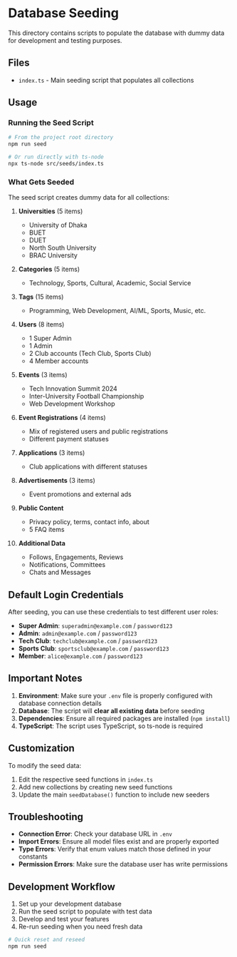 # Database Seeding

This directory contains scripts to populate the database with dummy data for development and testing purposes.

## Files

- `index.ts` - Main seeding script that populates all collections

## Usage

### Running the Seed Script

```bash
# From the project root directory
npm run seed

# Or run directly with ts-node
npx ts-node src/seeds/index.ts
```

### What Gets Seeded

The seed script creates dummy data for all collections:

1. **Universities** (5 items)
   - University of Dhaka
   - BUET
   - DUET
   - North South University
   - BRAC University

2. **Categories** (5 items)
   - Technology, Sports, Cultural, Academic, Social Service

3. **Tags** (15 items)
   - Programming, Web Development, AI/ML, Sports, Music, etc.

4. **Users** (8 items)
   - 1 Super Admin
   - 1 Admin
   - 2 Club accounts (Tech Club, Sports Club)
   - 4 Member accounts

5. **Events** (3 items)
   - Tech Innovation Summit 2024
   - Inter-University Football Championship
   - Web Development Workshop

6. **Event Registrations** (4 items)
   - Mix of registered users and public registrations
   - Different payment statuses

7. **Applications** (3 items)
   - Club applications with different statuses

8. **Advertisements** (3 items)
   - Event promotions and external ads

9. **Public Content**
   - Privacy policy, terms, contact info, about
   - 5 FAQ items

10. **Additional Data**
    - Follows, Engagements, Reviews
    - Notifications, Committees
    - Chats and Messages

## Default Login Credentials

After seeding, you can use these credentials to test different user roles:

- **Super Admin**: `superadmin@example.com` / `password123`
- **Admin**: `admin@example.com` / `password123`
- **Tech Club**: `techclub@example.com` / `password123`
- **Sports Club**: `sportsclub@example.com` / `password123`
- **Member**: `alice@example.com` / `password123`

## Important Notes

1. **Environment**: Make sure your `.env` file is properly configured with database connection details
2. **Database**: The script will **clear all existing data** before seeding
3. **Dependencies**: Ensure all required packages are installed (`npm install`)
4. **TypeScript**: The script uses TypeScript, so ts-node is required

## Customization

To modify the seed data:

1. Edit the respective seed functions in `index.ts`
2. Add new collections by creating new seed functions
3. Update the main `seedDatabase()` function to include new seeders

## Troubleshooting

- **Connection Error**: Check your database URL in `.env`
- **Import Errors**: Ensure all model files exist and are properly exported
- **Type Errors**: Verify that enum values match those defined in your constants
- **Permission Errors**: Make sure the database user has write permissions

## Development Workflow

1. Set up your development database
2. Run the seed script to populate with test data
3. Develop and test your features
4. Re-run seeding when you need fresh data

```bash
# Quick reset and reseed
npm run seed
```